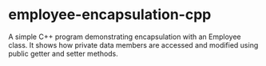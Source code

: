 # employee-encapsulation-cpp
A simple C++ program demonstrating encapsulation with an Employee class. It shows how private data members are accessed and modified using public getter and setter methods.
